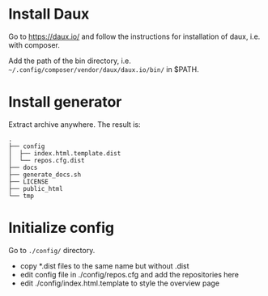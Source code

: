 # Install Daux #

Go to <https://daux.io/> and follow the instructions for installation of daux, i.e. with composer.

Add the path of the bin directory, i.e. `~/.config/composer/vendor/daux/daux.io/bin/` in $PATH.

# Install generator #

Extract archive anywhere. The result is:

```text
.
├── config
│  ├── index.html.template.dist
│  └── repos.cfg.dist
├── docs
├── generate_docs.sh
├── LICENSE
├── public_html
└── tmp
```

# Initialize config #

Go to `./config/` directory.
* copy *.dist files to the same name but without .dist
* edit config file in ./config/repos.cfg and add the repositories here
* edit ./config/index.html.template to style the overview page
